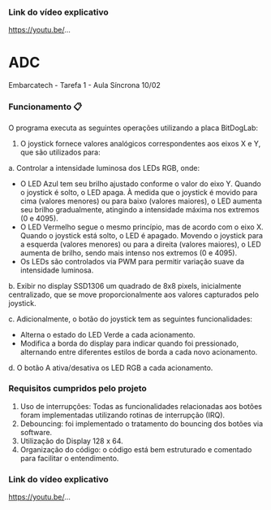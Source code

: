 ### Link do vídeo explicativo
https://youtu.be/...

# ADC
Embarcatech - Tarefa 1 - Aula Síncrona 10/02

### Funcionamento 📋
O programa executa as seguintes operações utilizando a placa BitDogLab:

1. O joystick fornece valores analógicos correspondentes aos eixos X e Y, que são utilizados para:

a. Controlar a intensidade luminosa dos LEDs RGB, onde:
- O LED Azul tem seu brilho ajustado conforme o valor do eixo Y. Quando o joystick é solto, o LED apaga. À medida que o joystick é movido para cima (valores menores) ou para baixo (valores maiores), o LED aumenta seu brilho gradualmente, atingindo a intensidade máxima nos extremos (0 e 4095).
- O LED Vermelho segue o mesmo princípio, mas de acordo com o eixo X. Quando o joystick está solto, o LED é apagado. Movendo o joystick para a esquerda (valores menores) ou para a direita (valores maiores), o LED aumenta de brilho, sendo mais intenso nos extremos (0 e 4095).
- Os LEDs são controlados via PWM para permitir variação suave da intensidade luminosa.

b. Exibir no display SSD1306 um quadrado de 8x8 pixels, inicialmente centralizado, que se move proporcionalmente aos valores capturados pelo joystick.

c. Adicionalmente, o botão do joystick tem as seguintes funcionalidades:
- Alterna o estado do LED Verde a cada acionamento.
- Modifica a borda do display para indicar quando foi pressionado, alternando entre diferentes estilos de borda a cada novo acionamento.

d. O botão A ativa/desativa os LED RGB a cada acionamento.

### Requisitos cumpridos pelo projeto
1. Uso de interrupções: Todas as funcionalidades relacionadas aos botões foram implementadas utilizando rotinas de interrupção (IRQ).
2. Debouncing: foi implementado o tratamento do bouncing dos botões via software.
3. Utilização do Display 128 x 64.
4. Organização do código: o código está bem estruturado e comentado para facilitar o entendimento.

### Link do vídeo explicativo
https://youtu.be/...